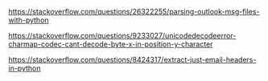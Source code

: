 https://stackoverflow.com/questions/26322255/parsing-outlook-msg-files-with-python

https://stackoverflow.com/questions/9233027/unicodedecodeerror-charmap-codec-cant-decode-byte-x-in-position-y-character

https://stackoverflow.com/questions/8424317/extract-just-email-headers-in-python
